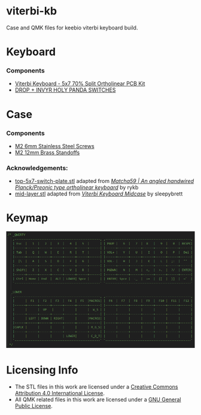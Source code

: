 # viterbi-kb
Case and QMK files for keebio viterbi keyboard build.

# Keyboard 
### Components
* [Viterbi Keyboard - 5x7 70% Split Ortholinear PCB Kit](https://keeb.io/products/viterbi-keyboard-pcbs-5x7-70-split-ortholinear)
* [DROP + INVYR HOLY PANDA SWITCHES](https://drop.com/buy/drop-invyr-holy-panda-mechanical-switches?defaultSelectionIds=976313)

# Case 
### Components
* [M2 6mm Stainless Steel Screws](https://keeb.io/collections/diy-parts/products/m2-screws-and-standoffs?variant=47874887558)
* [M2 12mm Brass Standoffs](https://keeb.io/collections/diy-parts/products/m2-screws-and-standoffs?variant=47432051718)

### Acknowledgements: 
- [top-5x7-switch-plate.stl][plate] adapted from [*Matcha59 | An angled handwired Planck/Preonic type ortholinear keyboard*][cred-plate] by rykb
- [mid-layer.stl][mid] adapted from [*Viterbi Keyboard Midcase*][cred-mid] by sleepybrett

[plate]: https://github.com/ryankgit/viterbi-kb/blob/master/case/top-5x7-switch-plate.stl
[mid]: https://github.com/ryankgit/viterbi-kb/blob/master/case/mid-layer.stl
[cred-plate]: https://www.thingiverse.com/thing:4850429
[cred-mid]: https://www.thingiverse.com/thing:2719346

# Keymap
![keymap](/qmk/keymap/keymap_v1.PNG)

# Licensing Info
* The STL files in this work are licensed under a
[Creative Commons Attribution 4.0 International License][cc-by].
* All QMK related files in this work are licensed under a [GNU General Public License][qmk-license].

[cc-by]: http://creativecommons.org/licenses/by/4.0/
[qmk-license]: http://www.gnu.org/licenses/
